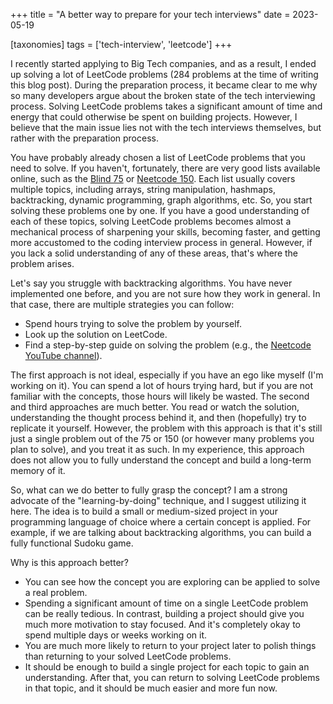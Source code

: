 +++
title = "A better way to prepare for your tech interviews"
date = 2023-05-19

[taxonomies]
tags = ['tech-interview', 'leetcode']
+++

I recently started applying to Big Tech companies, and as a result, I ended up solving a lot of LeetCode problems (284 problems at the time of writing this blog post). During the preparation process, it became clear to me why so many developers argue about the broken state of the tech interviewing process. Solving LeetCode problems takes a significant amount of time and energy that could otherwise be spent on building projects. However, I believe that the main issue lies not with the tech interviews themselves, but rather with the preparation process.

You have probably already chosen a list of LeetCode problems that you need to solve. If you haven't, fortunately, there are very good lists available online, such as the [Blind 75](https://leetcode.com/discuss/general-discussion/460599/blind-75-leetcode-questions) or [Neetcode 150](https://neetcode.io/practice). Each list usually covers multiple topics, including arrays, string manipulation, hashmaps, backtracking, dynamic programming, graph algorithms, etc. So, you start solving these problems one by one. If you have a good understanding of each of these topics, solving LeetCode problems becomes almost a mechanical process of sharpening your skills, becoming faster, and getting more accustomed to the coding interview process in general. However, if you lack a solid understanding of any of these areas, that's where the problem arises.

Let's say you struggle with backtracking algorithms. You have never implemented one before, and you are not sure how they work in general. In that case, there are multiple strategies you can follow:

- Spend hours trying to solve the problem by yourself.
- Look up the solution on LeetCode.
- Find a step-by-step guide on solving the problem (e.g., the [Neetcode YouTube channel](https://www.youtube.com/c/neetcode)).

The first approach is not ideal, especially if you have an ego like myself (I'm working on it). You can spend a lot of hours trying hard, but if you are not familiar with the concepts, those hours will likely be wasted. The second and third approaches are much better. You read or watch the solution, understanding the thought process behind it, and then (hopefully) try to replicate it yourself. However, the problem with this approach is that it's still just a single problem out of the 75 or 150 (or however many problems you plan to solve), and you treat it as such. In my experience, this approach does not allow you to fully understand the concept and build a long-term memory of it.

So, what can we do better to fully grasp the concept? I am a strong advocate of the "learning-by-doing" technique, and I suggest utilizing it here. The idea is to build a small or medium-sized project in your programming language of choice where a certain concept is applied. For example, if we are talking about backtracking algorithms, you can build a fully functional Sudoku game.

Why is this approach better?

- You can see how the concept you are exploring can be applied to solve a real problem.
- Spending a significant amount of time on a single LeetCode problem can be really tedious. In contrast, building a project should give you much more motivation to stay focused. And it's completely okay to spend multiple days or weeks working on it.
- You are much more likely to return to your project later to polish things than returning to your solved LeetCode problems.
- It should be enough to build a single project for each topic to gain an understanding. After that, you can return to solving LeetCode problems in that topic, and it should be much easier and more fun now.
